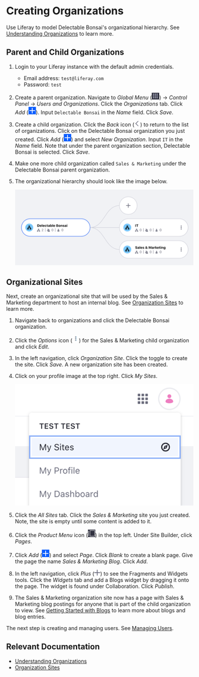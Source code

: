 # Creating Organizations

Use Liferay to model Delectable Bonsai's organizational hierarchy. See [Understanding Organizations](https://learn.liferay.com/dxp/latest/en/users-and-permissions/organizations/understanding-organizations.html) to learn more. 

## Parent and Child Organizations

1. Login to your Liferay instance with the default admin credentials. 
   
   * Email address: `test@liferay.com`
   * Password: `test`

1. Create a parent organization. Navigate to _Global Menu_ (![Global Menu](../../images/icon-applications-menu.png)) &rarr; _Control Panel_ &rarr; _Users and Organizations_. Click the _Organizations_ tab. Click _Add_ (![Add icon](../../images/icon-add.png)). Input `Delectable Bonsai` in the _Name_ field. Click _Save_.

1. Create a child organization. Click the _Back_ icon (![Back icon](../../images/icon-angle-left.png)) to return to the list of organizations. Click on the Delectable Bonsai organization you just created. Click _Add_ (![Add icon](../../images/icon-add.png)) and select _New Organization_. Input `IT` in the _Name_ field. Note that under the parent organization section, Delectable Bonsai is selected. Click _Save_.

1. Make one more child organization called `Sales & Marketing` under the Delectable Bonsai parent organization.

1. The organizational hierarchy should look like the image below.

   ![The parent organization has two child organizations.](./creating-organizations/images/01.png)

## Organizational Sites

Next, create an organizational site that will be used by the Sales & Marketing department to host an internal blog. See [Organization Sites](https://learn.liferay.com/dxp/latest/en/users-and-permissions/organizations/organization-sites.html) to learn more.

1. Navigate back to organizations and click the Delectable Bonsai organization. 

1. Click the _Options_ icon (![Options icon](../../images/icon-actions.png)) for the Sales & Marketing child organization and click _Edit_.

2. In the left navigation, click _Organization Site_. Click the toggle to create the site. Click _Save_. A new organization site has been created.

3. Click on your profile image at the top right. Click _My Sites_. 

   ![Click on My Sites from the profile image.](./creating-organizations/images/02.png)

4. Click the _All Sites_ tab. Click the _Sales & Marketing_ site you just created. Note, the site is empty until some content is added to it.

5. Click the _Product Menu_ icon (![Product Menu icon](../../images/icon-product-menu.png)) in the top left. Under Site Builder, click _Pages_.

6. Click _Add_ (![Add icon](../../images/icon-add.png)) and select _Page_. Click _Blank_ to create a blank page. Give the page the name _Sales & Marketing Blog_. Click _Add_.

7. In the left navigation, click _Plus_ (![Plus icon](../../images/icon-plus.png)) to see the Fragments and Widgets tools. Click the _Widgets_ tab and add a Blogs widget by dragging it onto the page. The widget is found under Collaboration. Click _Publish_.

8. The Sales & Marketing organization site now has a page with Sales & Marketing blog postings for anyone that is part of the child organization to view. See [Getting Started with Blogs](https://learn.liferay.com/dxp/latest/en/content-authoring-and-management/blogs/getting-started-with-blogs.html) to learn more about blogs and blog entries.

The next step is creating and managing users. See [Managing Users](./managing-users.md).

## Relevant Documentation
- [Understanding Organizations](https://learn.liferay.com/dxp/latest/en/users-and-permissions/organizations/understanding-organizations.html)
- [Organization Sites](https://learn.liferay.com/dxp/latest/en/users-and-permissions/organizations/organization-sites.html)
